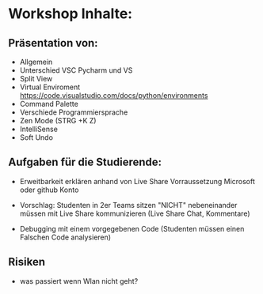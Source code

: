 # Workshop Inhalte:

## Präsentation von:
- Allgemein
- Unterschied VSC Pycharm und VS
- Split View
- Virtual Enviroment https://code.visualstudio.com/docs/python/environments
- Command Palette
- Verschiede Programmiersprache
- Zen Mode (STRG +K Z)
- IntelliSense
- Soft Undo



## Aufgaben für die Studierende:

- Erweitbarkeit erklären anhand von Live Share
	Vorraussetzung Microsoft oder github Konto
- Vorschlag: Studenten in 2er Teams sitzen "NICHT" nebeneinander müssen mit Live Share kommunizieren (Live Share Chat, Kommentare)

- Debugging mit einem vorgegebenen Code (Studenten müssen einen Falschen Code analysieren)



## Risiken

 - was passiert wenn Wlan nicht geht?
